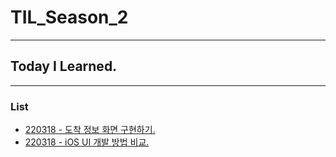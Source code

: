 # TIL_Season_2
- - -
## Today I Learned.
- - -
### List
- [220318 - 도착 정보 화면 구현하기.](https://www.notion.so/morgan-kang/3-2-07dabbf39f5c4347b4c15a08d6b64368)
- [220318 - iOS UI 개발 방법 비교.](https://www.notion.so/morgan-kang/iOS-UI-0563d87bb87646e3953c99f3152f99a3)
